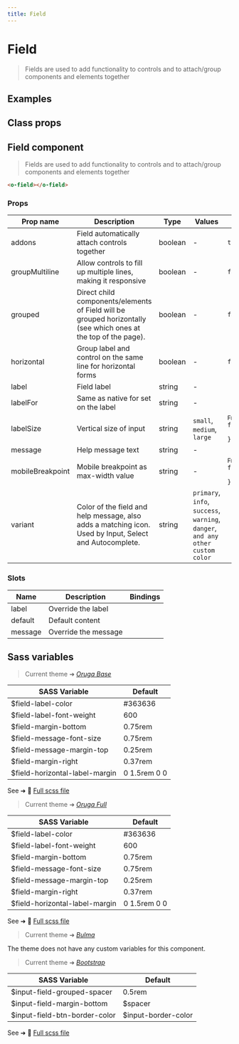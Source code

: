 ```yaml
---
title: Field
---
```


# Field

<div class="vp-doc">

> Fields are used to add functionality to controls and to attach/group components and elements together

<Carbon />
</div>

<div class="vp-example">

## Examples

<example-field />

</div>
<div class="vp-example">

## Class props

<inspector-Field-viewer />

</div>

<div class="vp-doc">

## Field component

> Fields are used to add functionality to controls and to attach/group components and elements together

```html
<o-field></o-field>
```

### Props

| Prop name        | Description                                                                                                         | Type    | Values                                                                          | Default                                                                                                                                                     |
| ---------------- | ------------------------------------------------------------------------------------------------------------------- | ------- | ------------------------------------------------------------------------------- | ----------------------------------------------------------------------------------------------------------------------------------------------------------- |
| addons           | Field automatically attach controls together                                                                        | boolean | -                                                                               | <code style='white-space: nowrap; padding: 0;'>true</code>                                                                                                  |
| groupMultiline   | Allow controls to fill up multiple lines, making it responsive                                                      | boolean | -                                                                               | <code style='white-space: nowrap; padding: 0;'>false</code>                                                                                                 |
| grouped          | Direct child components/elements of Field will be grouped horizontally<br/>(see which ones at the top of the page). | boolean | -                                                                               | <code style='white-space: nowrap; padding: 0;'>false</code>                                                                                                 |
| horizontal       | Group label and control on the same line for horizontal forms                                                       | boolean | -                                                                               | <code style='white-space: nowrap; padding: 0;'>false</code>                                                                                                 |
| label            | Field label                                                                                                         | string  | -                                                                               |                                                                                                                                                             |
| labelFor         | Same as native for set on the label                                                                                 | string  | -                                                                               |                                                                                                                                                             |
| labelSize        | Vertical size of input                                                                                              | string  | `small`, `medium`, `large`                                                      | <div><small>From <b>config</b>:</small></div><code style='white-space: nowrap; padding: 0;'>field: {<br>&nbsp;&nbsp;labelsize: undefined<br>}</code>        |
| message          | Help message text                                                                                                   | string  | -                                                                               |                                                                                                                                                             |
| mobileBreakpoint | Mobile breakpoint as max-width value                                                                                | string  | -                                                                               | <div><small>From <b>config</b>:</small></div><code style='white-space: nowrap; padding: 0;'>field: {<br>&nbsp;&nbsp;mobileBreakpoint: undefined<br>}</code> |
| variant          | Color of the field and help message, also adds a matching icon.<br/>Used by Input, Select and Autocomplete.         | string  | `primary`, `info`, `success`, `warning`, `danger`, `and any other custom color` |                                                                                                                                                             |

### Slots

| Name    | Description          | Bindings |
| ------- | -------------------- | -------- |
| label   | Override the label   |          |
| default | Default content      |          |
| message | Override the message |          |

</div>

<div class="vp-doc">

## Sass variables

<div class="theme-orugabase">

> Current theme ➜ _[Oruga Base](https://github.com/oruga-ui/theme-oruga)_

| SASS Variable                  | Default      |
| ------------------------------ | ------------ |
| $field-label-color             | #363636      |
| $field-label-font-weight       | 600          |
| $field-margin-bottom           | 0.75rem      |
| $field-message-font-size       | 0.75rem      |
| $field-message-margin-top      | 0.25rem      |
| $field-margin-right            | 0.37rem      |
| $field-horizontal-label-margin | 0 1.5rem 0 0 |

See ➜ 📄 [Full scss file](https://github.com/oruga-ui/theme-oruga/tree/main/src/assets/scss/components/_field.scss)

</div><div class="theme-orugafull">

> Current theme ➜ _[Oruga Full](https://github.com/oruga-ui/theme-oruga)_

| SASS Variable                  | Default      |
| ------------------------------ | ------------ |
| $field-label-color             | #363636      |
| $field-label-font-weight       | 600          |
| $field-margin-bottom           | 0.75rem      |
| $field-message-font-size       | 0.75rem      |
| $field-message-margin-top      | 0.25rem      |
| $field-margin-right            | 0.37rem      |
| $field-horizontal-label-margin | 0 1.5rem 0 0 |

See ➜ 📄 [Full scss file](https://github.com/oruga-ui/theme-oruga/tree/main/src/assets/scss/components/_field.scss)

</div><div class="theme-bulma">

> Current theme ➜ _[Bulma](https://github.com/oruga-ui/theme-bulma)_

<p>The theme does not have any custom variables for this component.</p>
</div><div class="theme-bootstrap">

> Current theme ➜ _[Bootstrap](https://github.com/oruga-ui/theme-bootstrap)_

| SASS Variable                 | Default             |
| ----------------------------- | ------------------- |
| $input-field-grouped-spacer   | 0.5rem              |
| $input-field-margin-bottom    | $spacer             |
| $input-field-btn-border-color | $input-border-color |

See ➜ 📄 [Full scss file](https://github.com/oruga-ui/theme-bootstrap/tree/main/src/assets/scss/components/_field.scss)

</div>

</div>
